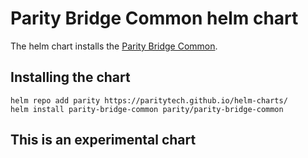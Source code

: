 # Parity Bridge Common helm chart

The helm chart installs the [Parity Bridge Common](https://github.com/paritytech/parity-bridges-common).

## Installing the chart

```console
helm repo add parity https://paritytech.github.io/helm-charts/
helm install parity-bridge-common parity/parity-bridge-common
```

## This is an experimental chart